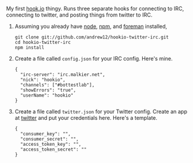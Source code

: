 My first [hook.io][] thingy. Runs three separate hooks for connecting to IRC, 
connecting to twitter, and posting things from twitter to IRC.

1.  Assuming you already have [node][], [npm][], and [foreman][] installed,

        git clone git://github.com/andrew12/hookio-twitter-irc.git
        cd hookio-twitter-irc
        npm install

1.  Create a file called `config.json` for your IRC config. Here's mine.

        {
          "irc-server": "irc.malkier.net",
          "nick": "hookio",
          "channels": ["#bottestlab"],
          "showErrors": "true",
          "userName": "hookio"
        }

2.  Create a file called `twitter.json` for your Twitter config. Create an app 
    at [twitter][] and put your credentials here. Here's a template.

        {
          "consumer_key": "",
          "consumer_secret": "",
          "access_token_key": "",
          "access_token_secret": ""
        }

[hook.io]: http://hook.io
[node]: http://nodejs.org/
[npm]: http://npmjs.org/
[foreman]: http://ddollar.github.com/foreman/
[twitter]: https://dev.twitter.com/apps

